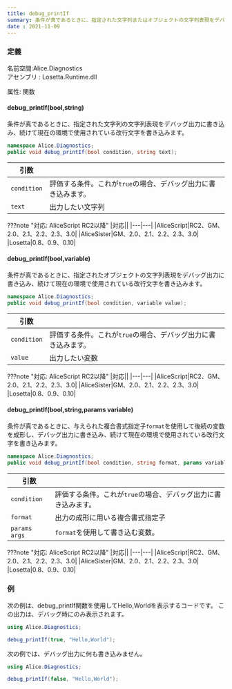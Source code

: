 ```yaml
---
title: debug_printIf
summary: 条件が真であるときに、指定された文字列またはオブジェクトの文字列表現をデバッグ出力に書き込み、続けて現在の環境で使用されている改行文字を書き込みます。
date : 2021-11-09
---
```

### 定義
名前空間:Alice.Diagnostics<br/>
アセンブリ : Losetta.Runtime.dll

属性: 関数

#### debug_printIf(bool,string)

条件が真であるときに、指定された文字列の文字列表現をデバッグ出力に書き込み、続けて現在の環境で使用されている改行文字を書き込みます。

```cs title="AliceScript"
namespace Alice.Diagnostics;
public void debug_printIf(bool condition, string text);
```

|引数| |
|-|-|
|`condition`| 評価する条件。これが`true`の場合、デバッグ出力に書き込みます。|
|`text`| 出力したい文字列|

???note "対応: AliceScript RC2以降"
    |対応||
    |---|---|
    |AliceScript|RC2、GM、2.0、2.1、2.2、2.3、3.0|
    |AliceSister|GM、2.0、2.1、2.2、2.3、3.0|
    |Losetta|0.8、0.9、0.10|

#### debug_printIf(bool,variable)

条件が真であるときに、指定されたオブジェクトの文字列表現をデバッグ出力に書き込み、続けて現在の環境で使用されている改行文字を書き込みます。

```cs title="AliceScript"
namespace Alice.Diagnostics;
public void debug_printIf(bool condition, variable value);
```

|引数| |
|-|-|
|`condition`| 評価する条件。これが`true`の場合、デバッグ出力に書き込みます。|
|`value`| 出力したい変数|

???note "対応: AliceScript RC2以降"
    |対応||
    |---|---|
    |AliceScript|RC2、GM、2.0、2.1、2.2、2.3、3.0|
    |AliceSister|GM、2.0、2.1、2.2、2.3、3.0|
    |Losetta|0.8、0.9、0.10|

#### debug_printIf(bool,string,params variable)

条件が真であるときに、与えられた複合書式指定子`format`を使用して後続の変数を成形し、デバッグ出力に書き込み、続けて現在の環境で使用されている改行文字を書き込みます。

```cs title="AliceScript"
namespace Alice.Diagnostics;
public void debug_printIf(bool condition, string format, params variable args);
```

|引数| |
|-|-|
|`condition`| 評価する条件。これが`true`の場合、デバッグ出力に書き込みます。|
|`format`| 出力の成形に用いる複合書式指定子|
|`params args`| `format`を使用して書き込む変数。|

???note "対応: AliceScript RC2以降"
    |対応||
    |---|---|
    |AliceScript|RC2、GM、2.0、2.1、2.2、2.3、3.0|
    |AliceSister|GM、2.0、2.1、2.2、2.3、3.0|
    |Losetta|0.8、0.9、0.10|

### 例
次の例は、debug_printIf関数を使用してHello,Worldを表示するコードです。
この出力は、デバッグ時にのみ表示されます。

```cs title="AliceScript"
using Alice.Diagnostics;

debug_printIf(true, "Hello,World");
```

次の例では、デバッグ出力に何も書き込みません。

```cs title="AliceScript"
using Alice.Diagnostics;

debug_printIf(false, "Hello,World");
```